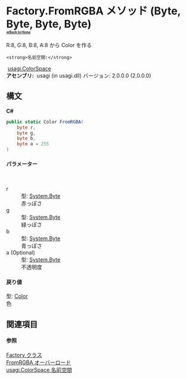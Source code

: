 # Factory.FromRGBA メソッド (Byte, Byte, Byte, Byte)<div style="font-size:30%"><a href="https://github.com/usagi/usagi.cs/blob/master/docs/Home.md">≪Back to Home</a></div> 

R:8, G:8, B:8, A:8 から Color を作る


    <strong>名前空間:</strong>
&nbsp;<a href="N_usagi_ColorSpace.md">usagi.ColorSpace</a><br /><strong>アセンブリ:</strong>
&nbsp;usagi (in usagi.dll) バージョン: 2.0.0.0 (2.0.0.0)

## 構文

**C#**<br />
``` C#
public static Color FromRGBA(
	byte r,
	byte g,
	byte b,
	byte a = 255
)
```


#### パラメーター
&nbsp;<dl><dt>r</dt><dd>型: <a href="http://msdn2.microsoft.com/ja-jp/library/yyb1w04y" target="_blank">System.Byte</a><br />赤っぽさ</dd><dt>g</dt><dd>型: <a href="http://msdn2.microsoft.com/ja-jp/library/yyb1w04y" target="_blank">System.Byte</a><br />緑っぽさ</dd><dt>b</dt><dd>型: <a href="http://msdn2.microsoft.com/ja-jp/library/yyb1w04y" target="_blank">System.Byte</a><br />青っぽさ</dd><dt>a (Optional)</dt><dd>型: <a href="http://msdn2.microsoft.com/ja-jp/library/yyb1w04y" target="_blank">System.Byte</a><br />不透明度</dd></dl>

#### 戻り値
型: <a href="http://msdn2.microsoft.com/ja-jp/library/ms653055" target="_blank">Color</a><br />色

## 関連項目


#### 参照
<a href="T_usagi_ColorSpace_Factory.md">Factory クラス</a><br /><a href="Overload_usagi_ColorSpace_Factory_FromRGBA.md">FromRGBA オーバーロード</a><br /><a href="N_usagi_ColorSpace.md">usagi.ColorSpace 名前空間</a><br />